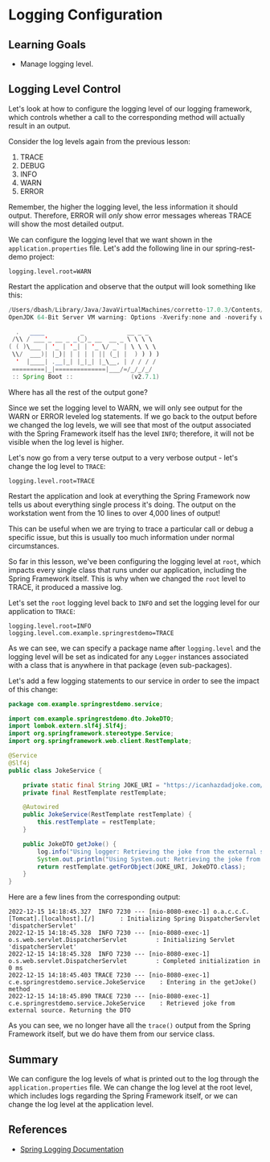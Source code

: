 # Logging Configuration

## Learning Goals

- Manage logging level.

## Logging Level Control

Let's look at how to configure the logging level of our logging framework, which
controls whether a call to the corresponding method will actually result in an
output.

Consider the log levels again from the previous lesson:

1. TRACE
2. DEBUG
3. INFO
4. WARN
5. ERROR

Remember, the higher the logging level, the less information it should output.
Therefore, ERROR will _only_ show error messages whereas TRACE will show the
most detailed output.

We can configure the logging level that we want shown in the
`application.properties` file. Let's add the following line in our
spring-rest-demo project:

```properties
logging.level.root=WARN
```

Restart the application and observe that the output will look something like
this:

```java
/Users/dbash/Library/Java/JavaVirtualMachines/corretto-17.0.3/Contents/Home/bin/java -XX:TieredStopAtLevel=1 -noverify -Dspring.output.ansi.enabled=always -Dcom.sun.management.jmxremote -Dspring.jmx.enabled=true -Dspring.liveBeansView.mbeanDomain -Dspring.application.admin.enabled=true -javaagent:/Applications/IntelliJ IDEA.app/Contents/lib/idea_rt.jar=62255:/Applications/IntelliJ IDEA.app/Contents/bin -Dfile.encoding=UTF-8 -classpath /Users/dbash/sandbox/flatiron/flatiron-spring/build/classes/java/main:/Users/dbash/sandbox/flatiron/flatiron-spring/build/resources/main:/Users/dbash/.gradle/caches/modules-2/files-2.1/org.springframework.boot/spring-boot-starter-web/2.7.1/29f47f503f9955b1a9746870aeaebdba448416d/spring-boot-starter-web-2.7.1.jar:/Users/dbash/.gradle/caches/modules-2/files-2.1/org.springframework.boot/spring-boot-starter-security/2.7.1/43175965577a1ecc9569fc93f009479cb933fc1e/spring-boot-starter-security-2.7.1.jar:/Users/dbash/.gradle/caches/modules-2/files-2.1/org.springframework.security/spring-security-oauth2-resource-server/5.7.2/4ec6f79605ff69d8b01b1df678239f4eb985c549/spring-security-oauth2-resource-server-5.7.2.jar:/Users/dbash/.gradle/caches/modules-2/files-2.1/org.springframework.security/spring-security-oauth2-jose/5.7.2/a252fbe76622ce0d1435ef2fb043149346923b4/spring-security-oauth2-jose-5.7.2.jar:/Users/dbash/.gradle/caches/modules-2/files-2.1/org.springframework.security/spring-security-oauth2-client/5.7.2/d41f66630e320055ea1fb287bf0ca941bf6058e5/spring-security-oauth2-client-5.7.2.jar:/Users/dbash/.gradle/caches/modules-2/files-2.1/org.webjars/webjars-locator-core/0.50/d1ae68f5fea4f8e36e1d9adfd1ac02463c43894a/webjars-locator-core-0.50.jar:/Users/dbash/.gradle/caches/modules-2/files-2.1/org.webjars/jquery/3.6.0/633447ad320c04c69fb621d08ba2268f50822eee/jquery-3.6.0.jar:/Users/dbash/.gradle/caches/modules-2/files-2.1/org.webjars/bootstrap/5.1.3/b35baad17ca0e57a9dcdb1245a290cc35ff6e7c8/bootstrap-5.1.3.jar:/Users/dbash/.gradle/caches/modules-2/files-2.1/org.springframework.boot/spring-boot-starter-json/2.7.1/711889df8474d7f0271b1e25cd75a9249e0a4621/spring-boot-starter-json-2.7.1.jar:/Users/dbash/.gradle/caches/modules-2/files-2.1/org.springframework.boot/spring-boot-starter/2.7.1/48f7e04459ccc16d3532bfc486c1b6d629e6e0fc/spring-boot-starter-2.7.1.jar:/Users/dbash/.gradle/caches/modules-2/files-2.1/org.springframework.boot/spring-boot-starter-tomcat/2.7.1/c99fe94b685f1707907afb84ecb998ac13271ead/spring-boot-starter-tomcat-2.7.1.jar:/Users/dbash/.gradle/caches/modules-2/files-2.1/org.springframework/spring-webmvc/5.3.21/a62db425cc29c48e138846e706ca37acb138ca13/spring-webmvc-5.3.21.jar:/Users/dbash/.gradle/caches/modules-2/files-2.1/org.springframework/spring-web/5.3.21/317aadd37f70ba34ff93d068343e3110b5dcf2f/spring-web-5.3.21.jar:/Users/dbash/.gradle/caches/modules-2/files-2.1/org.springframework.security/spring-security-web/5.7.2/3933d4de5c80b8f6b4711207f2fcfac9020f8aed/spring-security-web-5.7.2.jar:/Users/dbash/.gradle/caches/modules-2/files-2.1/org.springframework.security/spring-security-config/5.7.2/aa69c37286d37ffe9a5534210692f986777d6f60/spring-security-config-5.7.2.jar:/Users/dbash/.gradle/caches/modules-2/files-2.1/org.springframework/spring-aop/5.3.21/58ec4ff7a0ce30a1e2612f04ad0fb13ea806705/spring-aop-5.3.21.jar:/Users/dbash/.gradle/caches/modules-2/files-2.1/org.springframework.security/spring-security-oauth2-core/5.7.2/1596443a3268e749f4c3db4f6ba02b6e8261e677/spring-security-oauth2-core-5.7.2.jar:/Users/dbash/.gradle/caches/modules-2/files-2.1/org.springframework.security/spring-security-core/5.7.2/48cc4cec862ca88ea199f1c98a1b9a8ea5701467/spring-security-core-5.7.2.jar:/Users/dbash/.gradle/caches/modules-2/files-2.1/org.springframework/spring-core/5.3.21/1b0c9be6b972e4c615f175c70fc32e80557e68e8/spring-core-5.3.21.jar:/Users/dbash/.gradle/caches/modules-2/files-2.1/com.nimbusds/nimbus-jose-jwt/9.22/bed63628cd31d8641c5a1b29609a965179ef91ec/nimbus-jose-jwt-9.22.jar:/Users/dbash/.gradle/caches/modules-2/files-2.1/com.nimbusds/oauth2-oidc-sdk/9.35/7bfdf91bc4ae265f6c49a367bc0ed0e47d0e3a97/oauth2-oidc-sdk-9.35.jar:/Users/dbash/.gradle/caches/modules-2/files-2.1/org.slf4j/slf4j-api/1.7.36/6c62681a2f655b49963a5983b8b0950a6120ae14/slf4j-api-1.7.36.jar:/Users/dbash/.gradle/caches/modules-2/files-2.1/io.github.classgraph/classgraph/4.8.139/6932809e00eb69b2321bd3c35e7b61e964714996/classgraph-4.8.139.jar:/Users/dbash/.gradle/caches/modules-2/files-2.1/com.fasterxml.jackson.core/jackson-core/2.13.3/a27014716e4421684416e5fa83d896ddb87002da/jackson-core-2.13.3.jar:/Users/dbash/.gradle/caches/modules-2/files-2.1/org.webjars/popper.js/2.9.3/5a29186da48dfce0c2455f383efd517ab15ec146/popper.js-2.9.3.jar:/Users/dbash/.gradle/caches/modules-2/files-2.1/com.fasterxml.jackson.datatype/jackson-datatype-jsr310/2.13.3/ad2f4c61aeb9e2a8bb5e4a3ed782cfddec52d972/jackson-datatype-jsr310-2.13.3.jar:/Users/dbash/.gradle/caches/modules-2/files-2.1/com.fasterxml.jackson.module/jackson-module-parameter-names/2.13.3/f71c4ecc1a403787c963f68bc619b78ce1d2687b/jackson-module-parameter-names-2.13.3.jar:/Users/dbash/.gradle/caches/modules-2/files-2.1/com.fasterxml.jackson.datatype/jackson-datatype-jdk8/2.13.3/d4884595d5aab5babdb00ddbd693b8fd36b5ec3c/jackson-datatype-jdk8-2.13.3.jar:/Users/dbash/.gradle/caches/modules-2/files-2.1/com.fasterxml.jackson.core/jackson-databind/2.13.3/56deb9ea2c93a7a556b3afbedd616d342963464e/jackson-databind-2.13.3.jar:/Users/dbash/.gradle/caches/modules-2/files-2.1/org.springframework.boot/spring-boot-autoconfigure/2.7.1/923ad789b004e8cc17d67853b1e4d3db11946f0/spring-boot-autoconfigure-2.7.1.jar:/Users/dbash/.gradle/caches/modules-2/files-2.1/org.springframework.boot/spring-boot/2.7.1/8e49b8e7e9ea470a7772f489532264732ab206a2/spring-boot-2.7.1.jar:/Users/dbash/.gradle/caches/modules-2/files-2.1/org.springframework.boot/spring-boot-starter-logging/2.7.1/461cf82dc10505f47d3ce2146bd01721177cde4a/spring-boot-starter-logging-2.7.1.jar:/Users/dbash/.gradle/caches/modules-2/files-2.1/jakarta.annotation/jakarta.annotation-api/1.3.5/59eb84ee0d616332ff44aba065f3888cf002cd2d/jakarta.annotation-api-1.3.5.jar:/Users/dbash/.gradle/caches/modules-2/files-2.1/org.yaml/snakeyaml/1.30/8fde7fe2586328ac3c68db92045e1c8759125000/snakeyaml-1.30.jar:/Users/dbash/.gradle/caches/modules-2/files-2.1/org.apache.tomcat.embed/tomcat-embed-websocket/9.0.64/2a5e4f1f04830f2bfd01108ddc59a451c4baef34/tomcat-embed-websocket-9.0.64.jar:/Users/dbash/.gradle/caches/modules-2/files-2.1/org.apache.tomcat.embed/tomcat-embed-core/9.0.64/2d91a06d1b93ba13a2cca9e9ea7c143a64037351/tomcat-embed-core-9.0.64.jar:/Users/dbash/.gradle/caches/modules-2/files-2.1/org.apache.tomcat.embed/tomcat-embed-el/9.0.64/227363669235feab54519102af723a54d1a7850e/tomcat-embed-el-9.0.64.jar:/Users/dbash/.gradle/caches/modules-2/files-2.1/org.springframework/spring-context/5.3.21/fe371c85f02b8c6690fc3b3d0950ef4f965db0cd/spring-context-5.3.21.jar:/Users/dbash/.gradle/caches/modules-2/files-2.1/org.springframework/spring-beans/5.3.21/e3eae7e6d211381642a0b7507a5215e3ac1b32e1/spring-beans-5.3.21.jar:/Users/dbash/.gradle/caches/modules-2/files-2.1/org.springframework/spring-expression/5.3.21/ca8c5822fc528066ec717f1e74160a1575c43192/spring-expression-5.3.21.jar:/Users/dbash/.gradle/caches/modules-2/files-2.1/org.springframework.security/spring-security-crypto/5.7.2/323a1844204fc8e05cead2bd75a9077121eba87e/spring-security-crypto-5.7.2.jar:/Users/dbash/.gradle/caches/modules-2/files-2.1/org.springframework/spring-jcl/5.3.21/b41a2888c0e708f9fd12cf9cc0c29cebbcab2e5e/spring-jcl-5.3.21.jar:/Users/dbash/.gradle/caches/modules-2/files-2.1/com.github.stephenc.jcip/jcip-annotations/1.0-1/ef31541dd28ae2cefdd17c7ebf352d93e9058c63/jcip-annotations-1.0-1.jar:/Users/dbash/.gradle/caches/modules-2/files-2.1/com.nimbusds/content-type/2.2/9a894bce7646dd4086652d85b88013229f23724b/content-type-2.2.jar:/Users/dbash/.gradle/caches/modules-2/files-2.1/net.minidev/json-smart/2.4.8/7c62f5f72ab05eb54d40e2abf0360a2fe9ea477f/json-smart-2.4.8.jar:/Users/dbash/.gradle/caches/modules-2/files-2.1/com.nimbusds/lang-tag/1.6/ba96ae591bf885f130a772794f07209e2bdb9fb5/lang-tag-1.6.jar:/Users/dbash/.gradle/caches/modules-2/files-2.1/com.fasterxml.jackson.core/jackson-annotations/2.13.3/7198b3aac15285a49e218e08441c5f70af00fc51/jackson-annotations-2.13.3.jar:/Users/dbash/.gradle/caches/modules-2/files-2.1/ch.qos.logback/logback-classic/1.2.11/4741689214e9d1e8408b206506cbe76d1c6a7d60/logback-classic-1.2.11.jar:/Users/dbash/.gradle/caches/modules-2/files-2.1/org.apache.logging.log4j/log4j-to-slf4j/2.17.2/17dd0fae2747d9a28c67bc9534108823d2376b46/log4j-to-slf4j-2.17.2.jar:/Users/dbash/.gradle/caches/modules-2/files-2.1/org.slf4j/jul-to-slf4j/1.7.36/ed46d81cef9c412a88caef405b58f93a678ff2ca/jul-to-slf4j-1.7.36.jar:/Users/dbash/.gradle/caches/modules-2/files-2.1/net.minidev/accessors-smart/2.4.8/6e1bee5a530caba91893604d6ab41d0edcecca9a/accessors-smart-2.4.8.jar:/Users/dbash/.gradle/caches/modules-2/files-2.1/ch.qos.logback/logback-core/1.2.11/a01230df5ca5c34540cdaa3ad5efb012f1f1f792/logback-core-1.2.11.jar:/Users/dbash/.gradle/caches/modules-2/files-2.1/org.apache.logging.log4j/log4j-api/2.17.2/f42d6afa111b4dec5d2aea0fe2197240749a4ea6/log4j-api-2.17.2.jar:/Users/dbash/.gradle/caches/modules-2/files-2.1/org.ow2.asm/asm/9.1/a99500cf6eea30535eeac6be73899d048f8d12a8/asm-9.1.jar com.flatiron.spring.FlatironSpring.FlatironSpringApplication
OpenJDK 64-Bit Server VM warning: Options -Xverify:none and -noverify were deprecated in JDK 13 and will likely be removed in a future release.

  .   ____          _            __ _ _
 /\\ / ___'_ __ _ _(_)_ __  __ _ \ \ \ \
( ( )\___ | '_ | '_| | '_ \/ _` | \ \ \ \
 \\/  ___)| |_)| | | | | || (_| |  ) ) ) )
  '  |____| .__|_| |_|_| |_\__, | / / / /
 =========|_|==============|___/=/_/_/_/
 :: Spring Boot ::                (v2.7.1)
```

Where has all the rest of the output gone?

Since we set the logging level to WARN, we will only see output for the WARN or
ERROR leveled log statements. If we go back to the output before we changed the
log levels, we will see that most of the output associated with the Spring
Framework itself has the level `INFO`; therefore, it will not be visible when
the log level is higher.

Let's now go from a very terse output to a very verbose output - let's change
the log level to `TRACE`:

```properties
logging.level.root=TRACE
```

Restart the application and look at everything the Spring Framework now tells
us about everything single process it's doing. The output on the workstation
went from the 10 lines to over 4,000 lines of output!

This can be useful when we are trying to trace a particular call or debug a
specific issue, but this is usually too much information under normal
circumstances.

So far in this lesson, we've been configuring the logging level at `root`,
which impacts every single class that runs under our application, including the
Spring Framework itself. This is why when we changed the `root` level to TRACE,
it produced a massive log.

Let's set the `root` logging level back to `INFO` and set the logging level for
our application to `TRACE`:

```properties
logging.level.root=INFO
logging.level.com.example.springrestdemo=TRACE
```

As we can see, we can specify a package name after `logging.level` and the
logging level will be set as indicated for any `Logger` instances associated
with a class that is anywhere in that package (even sub-packages).

Let's add a few logging statements to our service in order to see the impact
of this change:

```java
package com.example.springrestdemo.service;

import com.example.springrestdemo.dto.JokeDTO;
import lombok.extern.slf4j.Slf4j;
import org.springframework.stereotype.Service;
import org.springframework.web.client.RestTemplate;

@Service
@Slf4j
public class JokeService {

    private static final String JOKE_URI = "https://icanhazdadjoke.com/";
    private final RestTemplate restTemplate;

    @Autowired
    public JokeService(RestTemplate restTemplate) {
        this.restTemplate = restTemplate;
    }

    public JokeDTO getJoke() {
        log.info("Using logger: Retrieving the joke from the external source");
        System.out.println("Using System.out: Retrieving the joke from the external source");
        return restTemplate.getForObject(JOKE_URI, JokeDTO.class);
    }
}
```

Here are a few lines from the corresponding output:

```text
2022-12-15 14:18:45.327  INFO 7230 --- [nio-8080-exec-1] o.a.c.c.C.[Tomcat].[localhost].[/]       : Initializing Spring DispatcherServlet 'dispatcherServlet'
2022-12-15 14:18:45.328  INFO 7230 --- [nio-8080-exec-1] o.s.web.servlet.DispatcherServlet        : Initializing Servlet 'dispatcherServlet'
2022-12-15 14:18:45.328  INFO 7230 --- [nio-8080-exec-1] o.s.web.servlet.DispatcherServlet        : Completed initialization in 0 ms
2022-12-15 14:18:45.403 TRACE 7230 --- [nio-8080-exec-1] c.e.springrestdemo.service.JokeService    : Entering in the getJoke() method
2022-12-15 14:18:45.890 TRACE 7230 --- [nio-8080-exec-1] c.e.springrestdemo.service.JokeService    : Retrieved joke from external source. Returning the DTO
```

As you can see, we no longer have all the `trace()` output from the Spring
Framework itself, but we do have them from our service class.

## Summary

We can configure the log levels of what is printed out to the log through the
`application.properties` file. We can change the log level at the root level,
which includes logs regarding the Spring Framework itself, or we can change the
log level at the application level.

## References

- [Spring Logging Documentation](https://docs.spring.io/spring-boot/docs/2.1.18.RELEASE/reference/html/boot-features-logging.html)
